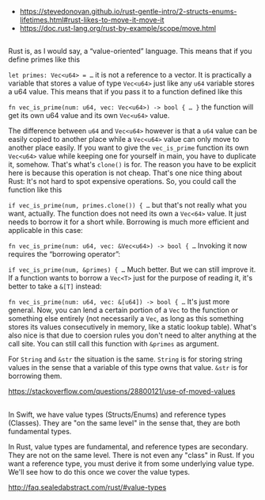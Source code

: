 - https://stevedonovan.github.io/rust-gentle-intro/2-structs-enums-lifetimes.html#rust-likes-to-move-it-move-it
- https://doc.rust-lang.org/rust-by-example/scope/move.html

##

Rust is, as I would say, a “value-oriented” language. This means that if you define primes like this

`let primes: Vec<u64> = …`
it is not a reference to a vector. It is practically a variable that stores a value of type `Vec<u64>` just like any `u64` variable stores a u64 value. This means that if you pass it to a function defined like this

`fn vec_is_prime(num: u64, vec: Vec<u64>) -> bool { … }`
the function will get its own u64 value and its own `Vec<u64>` value.

The difference between `u64` and `Vec<u64>` however is that a `u64` value can be easily copied to another place while a `Vec<u64>` value can only move to another place easily. If you want to give the `vec_is_prime` function its own `Vec<u64>` value while keeping one for yourself in main, you have to duplicate it, somehow. That's what's `clone()` is for. The reason you have to be explicit here is because this operation is not cheap. That's one nice thing about Rust: It's not hard to spot expensive operations. So, you could call the function like this

`if vec_is_prime(num, primes.clone()) { …`
but that's not really what you want, actually. The function does not need its own a `Vec<64>` value. It just needs to borrow it for a short while. Borrowing is much more efficient and applicable in this case:

`fn vec_is_prime(num: u64, vec: &Vec<u64>) -> bool { …`
Invoking it now requires the “borrowing operator”:

`if vec_is_prime(num, &primes) { …`
Much better. But we can still improve it. If a function wants to borrow a `Vec<T>` just for the purpose of reading it, it's better to take a `&[T]` instead:

`fn vec_is_prime(num: u64, vec: &[u64]) -> bool { …`
It's just more general. Now, you can lend a certain portion of a `Vec` to the function or something else entirely (not necessarily a `Vec`, as long as this something stores its values consecutively in memory, like a static lookup table). What's also nice is that due to coersion rules you don't need to alter anything at the call site. You can still call this function with `&primes` as argument.

For `String` and `&str` the situation is the same. `String` is for storing string values in the sense that a variable of this type owns that value. `&str` is for borrowing them.

https://stackoverflow.com/questions/28800121/use-of-moved-values

##

In Swift, we have value types (Structs/Enums) and reference types (Classes). They are "on the same level" in the sense that, they are both fundamental types.

In Rust, value types are fundamental, and reference types are secondary. They are not on the same level. There is not even any "class" in Rust. If you want a reference type, you must derive it from some underlying value type. We'll see how to do this once we cover the value types.

http://faq.sealedabstract.com/rust/#value-types